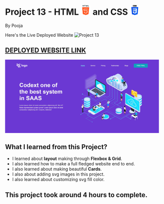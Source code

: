 # Project 13 - HTML ![](./readmeImages/html-5.png) and CSS ![](./readmeImages/css-3.png)

By Pooja

Here's the Live Deployed Website ![Project 13]()

## [DEPLOYED WEBSITE LINK]()

![Completed Website](./readmeImages/completedScreenshot.jpg)

## What I learned from this Project?

- I learned about **layout** making through **Flexbox & Grid**.
- I also learned how to make a full fledged website end to end.
- I also learned about making beautiful **Cards**.
- I also about adding svg images in this project.
- I also learned about customizing svg fill color.

## This project took around **4 hours** to complete.
